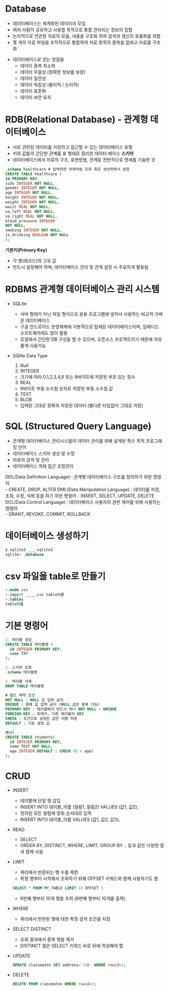 # Database

- 데이터베이스는 체계화된 데이터의 모임
- 여러 사람이 공유하고 사용할 목적으로 통합 관리되는 정보의 집합
- 논리적으로 연관된 자료의 모음, 내용을 구조화 하여 검색과 갱신의 효율화를 꾀함
- 몇 개의 자료 파일을 조직적으로 통합하여 자료 항목의 중복을 없애고 자료를 구조화

* 데이터베이스로 얻는 장점들
  - 데이터 중복 최소화
  - 데이터 무결성 (정확한 정보를 보장)
  - 데이터 일관성
  - 데이터 독립성 (물리적 / 논리적)
  - 데이터 표준화
  - 데이터 보안 유지

# RDB(Relational Database) - 관계형 데이터베이스

  - 서로 관련된 데이터를 저장하고 접근할 수 있는 데이터베이스 유형
  - 키와 값들의 간단한 관꼐를 표 형태로 정리한 데이터 베이스
  **스키마**
  - 데이터베이스에서 자료의 구조, 표현방법, 관계등 전반적으로 명세를 기술한 것
  ```sql
  .schema healthcare # 입력하면 아래처럼 조회 혹은 생성하면서 설정
  CREATE TABLE healthcare (
  id PRIMARY KEY,        
  sido INTEGER NOT NULL, 
  gender INTEGER NOT NULL,
  age INTEGER NOT NULL,  
  height INTEGER NOT NULL,
  weight INTEGER NOT NULL,
  waist REAL NOT NULL,   
  va_left REAL NOT NULL, 
  va_right REAL NOT NULL,
  blood_pressure INTEGER 
  NOT NULL,
  smoking INTEGER NOT NULL,
  is_drinking BOOLEAN NOT NULL
  );
  ```

  **기본키(Primary Key)** 
  - 각 행(레코드)의 고유 값
  - 반드시 설정해야 하며, 데이터베이스 관리 및 관계 설정 시 주요하게 활용됨

# RDBMS 관계형 데이터베이스 관리 시스템
- SQLite 
  - 서버 형태가 아닌 파일 형식으로 응용 프로그램에 넣어서 사용하는 비교적 가벼운 데이터베이스
  - 구글 안드로이드 운영체제에 기본적으로 탑재된 데이터베이스이며, 임베디드 소프트웨어에도 많이 활용
  - 로컬에서 간단한 DB 구성을 할 수 있으며, 오픈소스 프로젝트이기 때문에 자유롭게 사용가능

- SQlite Data Type
  1. Null
  2. INTEGER
    - 크기에 따라 0,1,2,3,4,6 또는 8바이트에 저장된 부호 있는 정수
  3. REAL
    - 8바이트 부동 소수점 숫자로 저장된 부동 소수점 값
  4. TEXT
  5. BLOB
    - 입력된 그대로 정확히 저장된 데이터 (별다른 타입없이 그대로 저장)


# SQL (Structured Query Language)
  - 관계형 데이터베이스 관리시스템의 데이터 관리를 위해 설계된 특수 목적 프로그래밍 언어
  - 데이터베이스 스키마 생성 및 수정
  - 자료의 검색 및 관리
  - 데이터베이스 객체 접근 조정관리
  
  DDL(Data Definition Language)	: 관계형 데이터베이스 구조를 정의하기 위한 명령어	
    - CREATE, DROP, ALTER
  DML(Data Manipulation Language) : 데이터를 저장, 조회, 수정, 삭제 등을 하기 위한 명령어
    - INSERT, SELECT, UPDATE, DELETE
  DCL(Data Control Language) : 데이터베이스 사용자의 권한 제어를 위해 사용하는 명령어	
    - GRANT, REVOKE, COMMIT, ROLLBACK

# 데이터베이스 생성하기
```sql
$ sqlite3 ___.sqlite3
sqlite> .database
```

# csv 파일을 table로 만들기
```sql
>.mode csv
>.import ____.csv table이름
>.tables
table이름
```

# 기본 명령어
```sql
1. 테이블 생성
CREATE TABLE 테이블명 (
  id INTEGER PRIMARY KEY,
  name TXT
);

2. 스키마 조회
.schema 테이블명

3. 테이블 삭제
DROP TABLE 테이블명

# 필드 제약 조건
NOT NULL : NULL 값 입력 금지
UNIQUE : 중복 값 입력 금지 (NULL 값은 중복 가능)
PRIMARY KEY : 테이블에서 반드시 하나 NOT NULL + UNIQUE
FOREIGN KEY : 외래키, 다른 테이블의 KEY
CHECK : 조건으로 설정된 값만 이볅 허용
DEFAULT : 기본 설정 값

예시)
CREATE TABLE students(
  id INTEGER PRIMARY KEY,
  name TEXT NOT NULL,
  age INTEGER DEFAULT 1 CHECK (0 < age)
);
```

# CRUD
- INSERT
  - 테이블에 단일 행 삽입
  - INSERT INTO 테이블_이름 (컬럼1, 컬럼2) VALUES (값1, 값2);
  - 정의된 모든 컬럼에 맞춰 순서대로 입력
  - INSERT INTO 테이블_이름 VALUES (값1, 값2, 값3);

- READ
  - SELECT
  - ORDER BY, DISTINCT, WHERE, LIMIT, GROUP BY .. 등과 같은 다양한 절과 함께 사용

- LIMIT
  - 쿼리에서 반횐되는 행 수를 제한
  - 특정 행부터 시작해서 조회하기 위해 OFFSET 키워드와 함께 사용하기도 함
  ```sql
  SELECT * FROM MY_TABLE LIMIT 10 OFFSET 5
  ```
  - 6번째 행부터 10개 행을 조회 (6번째 행부터 10개를 출력)

- WHERE
  - 쿼리에서 반한된 행에 대한 특정 검색 조건을 지정

- SELECT DISTINCT
  - 조회 결과에서 중복 행을 제거
  - DISTINCT 절은 SELECT 키워드 바로 뒤에 작성해야 함

- UPDATE
  ```sql
  UPDATE classmates SET address='서울' WHERE rowid=5;
  ```

- DELETE
  ```sql
  DELETE FROM classmates WHERE rowid=5;
  ```